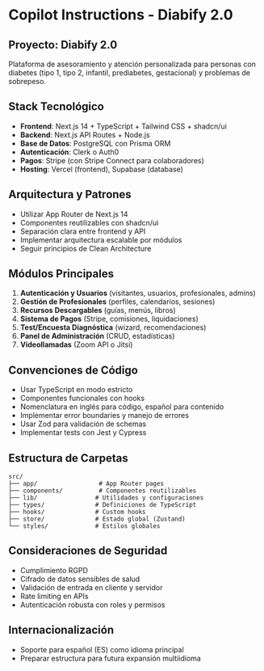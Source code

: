 # Copilot Instructions - Diabify 2.0

<!-- Use this file to provide workspace-specific custom instructions to Copilot. For more details, visit https://code.visualstudio.com/docs/copilot/copilot-customization#_use-a-githubcopilotinstructionsmd-file -->

## Proyecto: Diabify 2.0
Plataforma de asesoramiento y atención personalizada para personas con diabetes (tipo 1, tipo 2, infantil, prediabetes, gestacional) y problemas de sobrepeso.

## Stack Tecnológico
- **Frontend**: Next.js 14 + TypeScript + Tailwind CSS + shadcn/ui
- **Backend**: Next.js API Routes + Node.js
- **Base de Datos**: PostgreSQL con Prisma ORM
- **Autenticación**: Clerk o Auth0
- **Pagos**: Stripe (con Stripe Connect para colaboradores)
- **Hosting**: Vercel (frontend), Supabase (database)

## Arquitectura y Patrones
- Utilizar App Router de Next.js 14
- Componentes reutilizables con shadcn/ui
- Separación clara entre frontend y API
- Implementar arquitectura escalable por módulos
- Seguir principios de Clean Architecture

## Módulos Principales
1. **Autenticación y Usuarios** (visitantes, usuarios, profesionales, admins)
2. **Gestión de Profesionales** (perfiles, calendarios, sesiones)
3. **Recursos Descargables** (guías, menús, libros)
4. **Sistema de Pagos** (Stripe, comisiones, liquidaciones)
5. **Test/Encuesta Diagnóstica** (wizard, recomendaciones)
6. **Panel de Administración** (CRUD, estadísticas)
7. **Videollamadas** (Zoom API o Jitsi)

## Convenciones de Código
- Usar TypeScript en modo estricto
- Componentes funcionales con hooks
- Nomenclatura en inglés para código, español para contenido
- Implementar error boundaries y manejo de errores
- Usar Zod para validación de schemas
- Implementar tests con Jest y Cypress

## Estructura de Carpetas
```
src/
├── app/                 # App Router pages
├── components/          # Componentes reutilizables
├── lib/                # Utilidades y configuraciones
├── types/              # Definiciones de TypeScript
├── hooks/              # Custom hooks
├── store/              # Estado global (Zustand)
└── styles/             # Estilos globales
```

## Consideraciones de Seguridad
- Cumplimiento RGPD
- Cifrado de datos sensibles de salud
- Validación de entrada en cliente y servidor
- Rate limiting en APIs
- Autenticación robusta con roles y permisos

## Internacionalización
- Soporte para español (ES) como idioma principal
- Preparar estructura para futura expansión multiidioma

